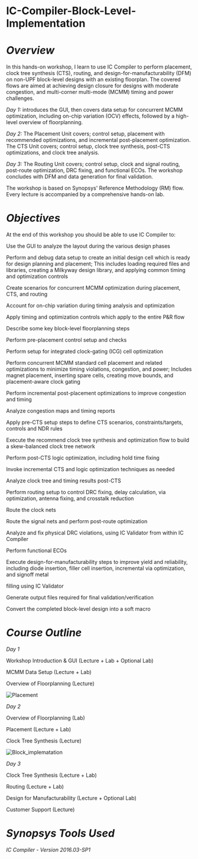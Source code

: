 # IC-Compiler-Block-Level-Implementation

# *Overview*
In this hands-on workshop, I learn to use IC Compiler to perform placement, clock tree synthesis (CTS), routing, and design-for-manufacturability (DFM) on non-UPF block-level designs with an existing floorplan. The covered flows are aimed at achieving design closure for designs with moderate congestion, and multi-corner multi-mode (MCMM) timing and power challenges.

*Day 1:* introduces the GUI, then covers data setup for concurrent MCMM optimization, including on-chip variation (OCV) effects, followed by a high-level overview of floorplanning.

*Day 2:* The Placement Unit covers; control setup, placement with recommended optimizations, and incremental post-placement optimization. The CTS Unit covers; control setup, clock tree synthesis, post-CTS optimizations, and clock tree analysis.

*Day 3:*  The Routing Unit covers; control setup, clock and signal routing, post-route optimization, DRC fixing, and functional ECOs. The workshop concludes with DFM and data generation for final validation.

The workshop is based on Synopsys' Reference Methodology (RM) flow. Every lecture is accompanied by a comprehensive hands-on lab.
 
 
# *Objectives*
At the end of this workshop you should be able to use IC Compiler to:

Use the GUI to analyze the layout during the various design phases

Perform and debug data setup to create an initial design cell which is ready for design planning and placement; This includes loading required files and libraries, creating a Milkyway design library, and applying common timing and optimization controls

Create scenarios for concurrent MCMM optimization during placement, CTS, and routing

Account for on-chip variation during timing analysis and optimization

Apply timing and optimization controls which apply to the entire P&R flow

Describe some key block-level floorplanning steps

Perform pre-placement control setup and checks

Perform setup for integrated clock-gating (ICG) cell optimization

Perform concurrent MCMM standard cell placement and related optimizations to minimize timing violations, congestion, and power; Includes magnet placement, inserting spare cells, creating move bounds, and placement-aware clock gating

Perform incremental post-placement optimizations to improve congestion and timing

Analyze congestion maps and timing reports

Apply pre-CTS setup steps to define CTS scenarios, constraints/targets, controls and NDR rules

Execute the recommend clock tree synthesis and optimization flow to build a skew-balanced clock tree network

Perform post-CTS logic optimization, including hold time fixing

Invoke incremental CTS and logic optimization techniques as needed

Analyze clock tree and timing results post-CTS

Perform routing setup to control DRC fixing, delay calculation, via optimization, antenna fixing, and crosstalk reduction

Route the clock nets

Route the signal nets and perform post-route optimization

Analyze and fix physical DRC violations, using IC Validator from within IC Compiler

Perform functional ECOs

Execute design-for-manufacturability steps to improve yield and reliability, including diode insertion, filler cell insertion, incremental via optimization, and signoff metal 

filling using IC Validator

Generate output files required for final validation/verification

Convert the completed block-level design into a soft macro
 
# *Course Outline*

*Day 1*

Workshop Introduction & GUI (Lecture + Lab + Optional Lab)

MCMM Data Setup (Lecture + Lab)

Overview of Floorplanning (Lecture)

![Placement](https://user-images.githubusercontent.com/58098260/128783109-3ac2d543-aad2-4199-9d14-9c0ca5b04c9f.jpeg)

*Day 2*

Overview of Floorplanning (Lab)

Placement (Lecture + Lab)

Clock Tree Synthesis (Lecture)

![Block_implematation](https://user-images.githubusercontent.com/58098260/129451309-a8e123fb-7242-40d8-87e7-81c9047090ff.png)

*Day 3*

Clock Tree Synthesis (Lecture + Lab)

Routing (Lecture + Lab)

Design for Manufacturability (Lecture + Optional Lab)

Customer Support (Lecture)
 
# *Synopsys Tools Used*
*IC Compiler - Version 2016.03-SP1*
